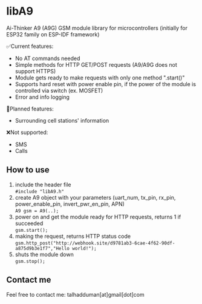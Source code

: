 # libA9
Ai-Thinker A9 (A9G) GSM module library for microcontrollers (initially for ESP32 family on ESP-IDF framework)

✅Current features:
  *  No AT commands needed
  *  Simple methods for HTTP GET/POST requests (A9/A9G does not support HTTPS)
  *  Module gets ready to make requests with only one method ".start()"
  *  Supports hard reset with power enable pin, if the power of the module is controlled via switch (ex. MOSFET)
  *  Error and info logging

🔶Planned features:
  *  Surrounding cell stations' information
  
❌Not supported: 
  *  SMS
  *  Calls

## How to use
  1. include the header file  
     ```#include "libA9.h"```  
  2. create A9 object with your parameters (uart_num, tx_pin, rx_pin, power_enable_pin, invert_pwr_en_pin, APN)  
     ```A9 gsm = A9(..);```  
  3. power on and get the module ready for HTTP requests, returns 1 if succeeded  
     ```gsm.start();```  
  4. making the request, returns HTTP status code  
     ```gsm.http_post("http://webhook.site/d9781ab3-6cae-4f62-90df-a875d9b3e1f7","Hello world!");```  
  5. shuts the module down  
     ```gsm.stop();```  

## Contact me
Feel free to contact me: talhadduman[at]gmail[dot]com
